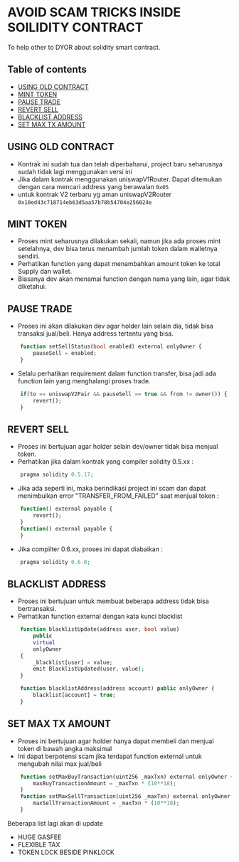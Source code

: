 # AVOID SCAM TRICKS INSIDE SOILIDITY CONTRACT

To help other to DYOR about solidity smart contract.



## Table of contents

- [USING OLD CONTRACT](#using-old-contract)
- [MINT TOKEN](#mint-token)
- [PAUSE TRADE](#pause-trade)
- [REVERT SELL](#revert-sell)
- [BLACKLIST ADDRESS](#blacklist-address)
- [SET MAX TX AMOUNT](#set-max-tx-amount)



## USING OLD CONTRACT
- Kontrak ini sudah tua dan telah diperbaharui, project baru seharusnya sudah tidak lagi menggunakan versi ini
- Jika dalam kontrak menggunakan uniswapV1Router. Dapat ditemukan dengan cara mencari address yang berawalan `0x05`
- untuk kontrak V2 terbaru yg aman uniswapV2Router `0x10ed43c718714eb63d5aa57b78b54704e256024e`



## MINT TOKEN
- Proses mint seharusnya dilakukan sekali, namun jika ada proses mint setelahnya, dev bisa terus menambah jumlah token dalam walletnya sendiri.
- Perhatikan function yang dapat menambahkan amount token ke total Supply dan wallet.
- Biasanya dev akan menamai function dengan nama yang lain, agar tidak diketahui.



## PAUSE TRADE
- Proses ini akan dilakukan dev agar holder lain selain dia, tidak bisa transaksi jual/beli. Hanya address tertentu yang bisa.
```php
    function setSellStatus(bool enabled) external onlyOwner {
        pauseSell = enabled;
    }
```
- Selalu perhatikan requirement dalam function transfer, bisa jadi ada function lain yang menghalangi proses trade.
```php
    if(to == uniswapV2Pair && pauseSell == true && from != owner()) {
        revert();
    }
```



## REVERT SELL
- Proses ini bertujuan agar holder selain dev/owner tidak bisa menjual token.
- Perhatikan jika dalam kontrak yang compiler solidity 0.5.xx :
```php
    pragma solidity 0.5.17;
```
- Jika ada seperti ini, maka berindikasi project ini scam dan dapat menimbulkan error "TRANSFER_FROM_FAILED" saat menjual token :
```php
    function() external payable {
        revert();
    }
    function() external payable {
    }
```
- Jika compilter 0.6.xx, proses ini dapat diabaikan :
```php
    pragma solidity 0.6.0;
```



## BLACKLIST ADDRESS
- Proses ini bertujuan untuk membuat beberapa address tidak bisa bertransaksi. 
- Perhatikan function external dengan kata kunci blacklist
```php
    function blacklistUpdate(address user, bool value)
        public
        virtual
        onlyOwner
    {
        _blacklist[user] = value;
        emit BlacklistUpdated(user, value);
    }
```
```php
    function blacklistAddress(address account) public onlyOwner {
        blacklist[account] = true;
    }
```



## SET MAX TX AMOUNT
- Proses ini bertujuan agar holder hanya dapat membeli dan menjual token di bawah angka maksimal
- Ini dapat berpotensi scam jika terdapat function external untuk mengubah nilai max jual/beli
```php
    function setMaxBuyTransaction(uint256 _maxTxn) external onlyOwner {
        maxBuyTransactionAmount = _maxTxn * (10**18);
    }
    function setMaxSellTransaction(uint256 _maxTxn) external onlyOwner {
        maxSellTransactionAmount = _maxTxn * (10**18);
    }
```



Beberapa list lagi akan di update
- HUGE GASFEE
- FLEXIBLE TAX
- TOKEN LOCK BESIDE PINKLOCK